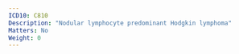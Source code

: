```yaml
---
ICD10: C810
Description: "Nodular lymphocyte predominant Hodgkin lymphoma"
Matters: No
Weight: 0
---
```

